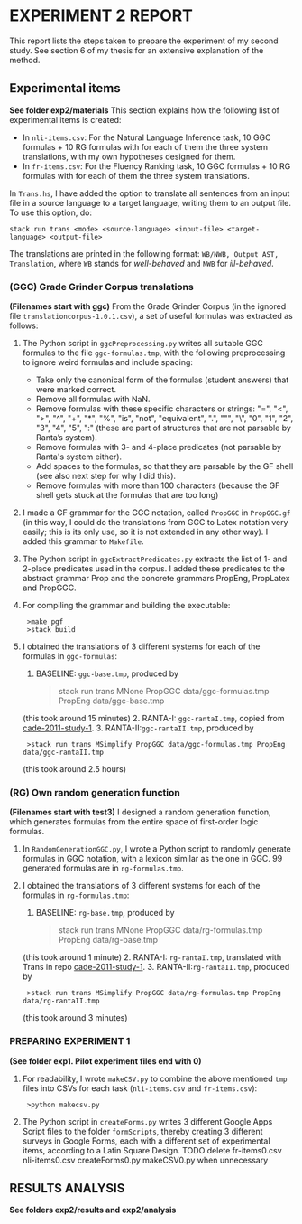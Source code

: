 # EXPERIMENT 2 REPORT

This report lists the steps taken to prepare the experiment of my second study. See section 6 of my thesis for an extensive explanation of the method.

## Experimental items
**See folder exp2/materials**
This section explains how the following list of experimental items is created:
- In `nli-items.csv`: For the Natural Language Inference task, 10 GGC formulas + 10 RG formulas with for each of them the three system translations, with my own hypotheses designed for them.
- In `fr-items.csv`: For the Fluency Ranking task, 10 GGC formulas + 10 RG formulas  with for each of them the three system translations.

In `Trans.hs`, I have added the option to translate all sentences from an input file in a source language to a target language, writing them to an output file. To use this option, do:

    stack run trans <mode> <source-language> <input-file> <target-language> <output-file>

The translations are printed in the following format: `WB/NWB, Output AST, Translation`, where `WB` stands for *well-behaved* and `NWB` for *ill-behaved*.

### (GGC) Grade Grinder Corpus translations
**(Filenames start with ggc)**
From the Grade Grinder Corpus (in the ignored file `translationcorpus-1.0.1.csv`), a set of useful formulas was extracted as follows:

1. The Python script in `ggcPreprocessing.py` writes all suitable GGC formulas to the file `ggc-formulas.tmp`, with the following preprocessing to ignore weird formulas and include spacing:
	- Take only the canonical form of the formulas (student answers) that were marked correct.
	- Remove all formulas with NaN.
	- Remove formulas with these specific characters or strings: "=", "<", ">", "^", "+", "*", "%", "is", "not", "equivalent", ".", "\"", "\\", "0", "1", "2", "3", "4", "5", ":" (these are part of structures that are not parsable by Ranta’s system).
	- Remove formulas with 3- and 4-place predicates (not parsable by Ranta's system either).
	- Add spaces to the formulas, so that they are parsable by the GF shell (see also next step for why I did this).
	- Remove formulas with more than 100 characters (because the GF shell gets stuck at the formulas that are too long)

2. I made a GF grammar for the GGC notation, called `PropGGC` in `PropGGC.gf` (in this way, I could do the translations from GGC to Latex notation very easily; this is its only use, so it is not extended in any other way). I added this grammar to `Makefile`.
3. The Python script in `ggcExtractPredicates.py` extracts the list of 1- and 2-place predicates used in the corpus. I added these predicates to the abstract grammar Prop and the concrete grammars PropEng, PropLatex and PropGGC.
4. For compiling the grammar and building the executable:

        >make pgf
		>stack build
5. I obtained the translations of 3 different systems for each of the formulas in `ggc-formulas`:
    1. BASELINE: `ggc-base.tmp`, produced by
    
         >stack run trans MNone PropGGC data/ggc-formulas.tmp PropEng data/ggc-base.tmp
    
    (this took around 15 minutes)
    2. RANTA-I: `ggc-rantaI.tmp`, copied from [cade-2011-study-1](https://github.com/ElzevanderWerf/cade-2011-study-1/blob/master/out/ggc-eng.tmp).
    3. RANTA-II:`ggc-rantaII.tmp`, produced by
            
        >stack run trans MSimplify PropGGC data/ggc-formulas.tmp PropEng data/ggc-rantaII.tmp
	
	(this took around 2.5 hours)


### (RG) Own random generation function
**(Filenames start with test3)**
I designed a random generation function, which generates formulas from the entire space of first-order logic formulas.

1. In `RandomGenerationGGC.py`, I wrote a Python script to randomly generate formulas in GGC notation, with a lexicon similar as the one in GGC. 99 generated formulas are in `rg-formulas.tmp`.

5. I obtained the translations of 3 different systems for each of the formulas in `rg-formulas.tmp`:
    1. BASELINE: `rg-base.tmp`, produced by
    
         >stack run trans MNone PropGGC data/rg-formulas.tmp PropEng data/rg-base.tmp
    
    (this took around 1 minute)
    2. RANTA-I: `rg-rantaI.tmp`, translated with Trans in repo [cade-2011-study-1](https://github.com/ElzevanderWerf/cade-2011-study-1/blob/master/out/test3Eng.tmp).
    3. RANTA-II:`rg-rantaII.tmp`, produced by
            
        >stack run trans MSimplify PropGGC data/rg-formulas.tmp PropEng data/rg-rantaII.tmp
	
	(this took around 3 minutes)

		
### PREPARING EXPERIMENT 1
**(See folder exp1. Pilot experiment files end with 0)**
1. For readability, I wrote `makeCSV.py` to combine the above mentioned `tmp` files into CSVs for each task (`nli-items.csv` and `fr-items.csv`):

		>python makecsv.py   
2. The Python script in `createForms.py` writes 3 different Google Apps Script files to the folder `formScripts`, thereby creating 3 different surveys in Google Forms, each with a different set of experimental items, according to a Latin Square Design.
TODO delete fr-items0.csv nli-items0.csv createForms0.py makeCSV0.py when unnecessary

## RESULTS ANALYSIS
**See folders exp2/results and exp2/analysis**
